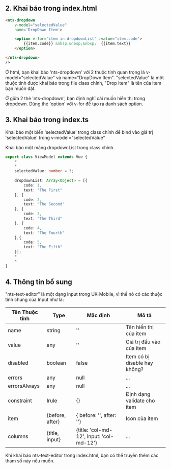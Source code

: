 ## 2. Khai báo trong index.html

```html
<nts-dropdown
    v-model="selectedValue"
    name='DropDown Item'>

    <option v-for="item in dropdownList" :value="item.code">
        {{item.code}} &nbsp;&nbsp;&nbsp;  {{item.text}}
    </option>

</nts-dropdown>
/>
```

Ở html, bạn khai báo 'nts-dropdown' với 2 thuộc tính quan trọng là v-model="selectedValue" và name="DropDown Item".
"selectedValue" là một thuộc tính được khai báo trong file class chính, "Drop Item" là tên của item bạn muốn đặt.  
      
Ở giữa 2 thẻ 'nts-dropdown', bạn định nghĩ cái muốn hiển thị trong dropdown.
Dùng thẻ 'option' với v-for để tạo ra danh sách option.

## 3. Khai báo trong index.ts

Khai báo một biến 'selectedValue' trong class chính để bind vào giá trị 'selectedValue' trong v-model="selectedValue"   

Khai báo một mảng dropdownList trong class chính.

```ts
export class ViewModel extends Vue {
    *
    *
    selectedValue: number = 3;
    
    dropdownList: Array<Object> = [{
        code: 1,
        text: "The First"
    }, {
        code: 2,
        text: "The Second"
    }, {
        code: 3,
        text: "The Third"
    }, {
        code: 4,
        text: "The Fourth"
    },{
        code: 5,
        text: "The Fifth"
    }];
    *
    *
}
```
## 4. Thông tin bổ sung

"nts-text-editor" là một dạng input trong UK-Mobile, vì thế nó có các thuộc tính chung của Input như là: 

| Tên Thuộc tính| Type | Mặc định | Mô tả |
| --------------|------| -------- | ------|
| name | string | '' | Tên hiển thị của item |
| value | any | '' | Giá trị đầu vào của item |
| disabled | boolean | false | Item có bị disable hay không? |
| errors | any | null | ... |
| errorsAlways | any | null | ... |
| constraint | Irule | {} | Định dạng validate cho item |
| item | {before, after} | { before: '', after: ''} | Icon của item |
| columns | {title, input} | {title: 'col-md-12', input: 'col-md-12'} | ... |

Khi khai báo nts-text-editor trong index.html, bạn có thể truyền thêm các tham số này nếu muốn.  

